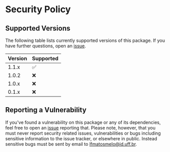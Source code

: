 # Security Policy

## Supported Versions

The following table lists currently supported versions of this package. If you have further questions, open an [issue](https://github.com/lffloyd/embedded-topic-model/issues).

| Version | Supported          |
| ------- | ------------------ |
| 1.1.x   | :white_check_mark: |
| 1.0.2   | :x:                |
| 1.0.x   | :x:                |
| 0.1.x   | :x:                |

## Reporting a Vulnerability
If you've found a vulnerability on this package or any of its dependencies, feel free to open an [issue](https://github.com/lffloyd/embedded-topic-model/issues) reporting that. Please note, however, that you must never report security related issues, vulnerabilities or bugs including sensitive information to the issue tracker, or elsewhere in public. Instead sensitive bugs must be sent by email to lfmatosmelo@id.uff.br.

